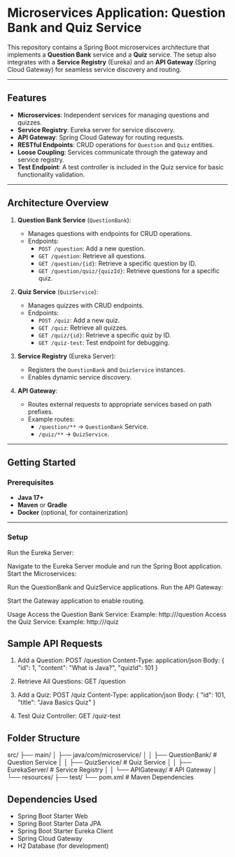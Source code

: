 # Microservices Application: Question Bank and Quiz Service

This repository contains a Spring Boot microservices architecture that implements a **Question Bank** service and a **Quiz** service. The setup also integrates with a **Service Registry** (Eureka) and an **API Gateway** (Spring Cloud Gateway) for seamless service discovery and routing.

---

## Features

- **Microservices**: Independent services for managing questions and quizzes.
- **Service Registry**: Eureka server for service discovery.
- **API Gateway**: Spring Cloud Gateway for routing requests.
- **RESTful Endpoints**: CRUD operations for `Question` and `Quiz` entities.
- **Loose Coupling**: Services communicate through the gateway and service registry.
- **Test Endpoint**: A test controller is included in the Quiz service for basic functionality validation.

---

## Architecture Overview

1. **Question Bank Service** (`QuestionBank`):
   - Manages questions with endpoints for CRUD operations.
   - Endpoints:
     - `POST /question`: Add a new question.
     - `GET /question`: Retrieve all questions.
     - `GET /question/{id}`: Retrieve a specific question by ID.
     - `GET /question/quiz/{quizId}`: Retrieve questions for a specific quiz.

2. **Quiz Service** (`QuizService`):
   - Manages quizzes with CRUD endpoints.
   - Endpoints:
     - `POST /quiz`: Add a new quiz.
     - `GET /quiz`: Retrieve all quizzes.
     - `GET /quiz/{id}`: Retrieve a specific quiz by ID.
     - `GET /quiz-test`: Test endpoint for debugging.

3. **Service Registry** (Eureka Server):
   - Registers the `QuestionBank` and `QuizService` instances.
   - Enables dynamic service discovery.

4. **API Gateway**:
   - Routes external requests to appropriate services based on path prefixes.
   - Example routes:
     - `/question/**` → `QuestionBank` Service.
     - `/quiz/**` → `QuizService`.

---

## Getting Started

### Prerequisites

- **Java 17+**
- **Maven** or **Gradle**
- **Docker** (optional, for containerization)

---

### Setup
Run the Eureka Server:

Navigate to the Eureka Server module and run the Spring Boot application.
Start the Microservices:

Run the QuestionBank and QuizService applications.
Run the API Gateway:

Start the Gateway application to enable routing.

Usage
Access the Question Bank Service:
Example: http://<gateway-url>/question
Access the Quiz Service:
Example: http://<gateway-url>/quiz

## Sample API Requests

1. Add a Question:
POST /question
Content-Type: application/json
Body:
{
    "id": 1,
    "content": "What is Java?",
    "quizId": 101
}

2. Retrieve All Questions:
GET /question

3. Add a Quiz:
POST /quiz
Content-Type: application/json
Body:
{
    "id": 101,
    "title": "Java Basics Quiz"
}

4. Test Quiz Controller:
GET /quiz-test

## Folder Structure
src/
├── main/
│   ├── java/com/microservice/
│   │   ├── QuestionBank/               # Question Service
│   │   ├── QuizService/                # Quiz Service
│   │   ├── EurekaServer/               # Service Registry
│   │   └── APIGateway/                 # API Gateway
│   └── resources/
├── test/
└── pom.xml                             # Maven Dependencies

## Dependencies Used
* Spring Boot Starter Web
* Spring Boot Starter Data JPA
* Spring Boot Starter Eureka Client
* Spring Cloud Gateway
* H2 Database (for development)

